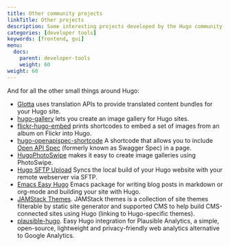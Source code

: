 ```yaml
---
title: Other community projects
linkTitle: Other projects
description: Some interesting projects developed by the Hugo community that don't quite fit into our other developer tool categories.
categories: [developer tools]
keywords: [frontend, gui]
menu:
  docs:
    parent: developer-tools
    weight: 60
weight: 60
---
```


And for all the other small things around Hugo:

- [Glotta](https://simeononsecurity.com/other/glotta-streamlining-hugo-text-translation-for-global-reach/) uses translation APIs to provide translated content bundles for your Hugo site.
- [hugo-gallery](https://github.com/icecreammatt/hugo-gallery) lets you create an image gallery for Hugo sites.
- [flickr-hugo-embed](https://github.com/nikhilm/flickr-hugo-embed) prints shortcodes to embed a set of images from an album on Flickr into Hugo.
- [hugo-openapispec-shortcode](https://github.com/tenfourty/hugo-openapispec-shortcode) A shortcode that allows you to include [Open API Spec](https://openapis.org) (formerly known as Swagger Spec) in a page.
- [HugoPhotoSwipe](https://github.com/GjjvdBurg/HugoPhotoSwipe) makes it easy to create image galleries using PhotoSwipe.
- [Hugo SFTP Upload](https://github.com/thomasmey/HugoSftpUpload) Syncs the local build of your Hugo website with your remote webserver via SFTP.
- [Emacs Easy Hugo](https://github.com/masasam/emacs-easy-hugo) Emacs package for writing blog posts in markdown or org-mode and building your site with Hugo.
- [JAMStack Themes](https://jamstackthemes.dev/ssg/hugo/). JAMStack themes is a collection of site themes filterable by static site generator and supported CMS to help build CMS-connected sites using Hugo (linking to Hugo-specific themes).
- [plausible-hugo](https://github.com/divinerites/plausible-hugo). Easy Hugo integration for Plausible Analytics, a simple, open-source, lightweight and privacy-friendly web analytics alternative to Google Analytics.
